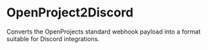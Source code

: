 # OpenProject2Discord
Converts the OpenProjects standard webhook payload into a format suitable for Discord integrations.
